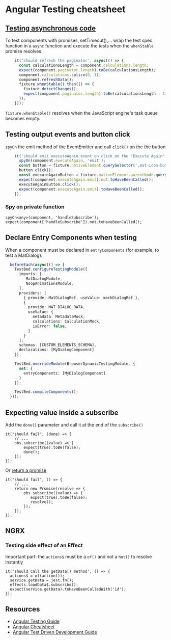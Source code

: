 
# Angular Testing cheatsheet

## [Testing asynchronous code](https://angular.io/guide/testing#async-test-with-async)
To test components with promises, setTimeout(),... wrap the test spec function in a `async` function and execute the tests when the `whenStable` promise resolves.
```typescript
    it('should refresh the paginator', async(() => {
      const calculationsLength = component.calculations.length;
      expect(component.paginator.length).toBe(calculationsLength);
      component.calculations.splice(0, 1);
      component.refreshData();
      fixture.whenStable().then(() => {
        fixture.detectChanges();
        expect(component.paginator.length).toBe(calculationsLength - 1);
      });
    }));
```
 `fixture.whenStable()` resolves when the JavaScript engine's task queue becomes empty.

## Testing output events and button click
`spyOn` the emit method of the EventEmitter and call `click()` on the the button
```typescript
    it('should emit executeAgain event on click on the "Execute Again" button', async () => {
      spyOn(component.executeAgain, 'emit');
      const button = fixture.nativeElement.querySelector('.mat-icon-button');
      button.click();
      const executeAgainButton = fixture.nativeElement.parentNode.querySelector('.mat-menu-panel #menuItem0');
      expect(component.executeAgain.emit).not.toHaveBeenCalled();
      executeAgainButton.click();
      expect(component.executeAgain.emit).toHaveBeenCalled();
    });
```

### Spy on private function
```
spyOn<any>(component, 'handleSubscribe');
expect(component['handleSubscribe']).not.toHaveBeenCalled();
```

## Declare Entry Components when testing
When a component must be declared in `entryComponents` (for example, to test a MatDialog):
```typescript
  beforeEach(async(() => {
    TestBed.configureTestingModule({
      imports: [
         MatDialogModule,
         NoopAnimationsModule,      
      ],
      providers: [
        { provide: MatDialogRef, useValue: mockDialogRef },
        {
          provide: MAT_DIALOG_DATA,
          useValue: { 
            metadata: MetadataMock,
            calculations: CalculationMock,
            isError: false,
          }
        }
      ],
      schemas: [CUSTOM_ELEMENTS_SCHEMA],
      declarations: [MyDialogComponent]
    });

    TestBed.overrideModule(BrowserDynamicTestingModule, {
      set: {
        entryComponents: [MyDialogComponent]
      }
    });

    TestBed.compileComponents();
  }));
```

## Expecting value inside a subscribe
Add the `done()` parameter and call it at the end of the `subscribe()`
```
it("should fail", (done) => {
    // ...
    obs.subscribe((value) => {        
        expect(true).toBe(false);
        done();
    });
});
```
Or [return a promise](https://github.com/jest-community/eslint-plugin-jest/issues/494#issuecomment-562094733)
```
it("should fail", () => {
    // ...
    return new Promise(resolve => {
	    obs.subscribe((value) => {        
           expect(true).toBe(false);
           resolve();
        });
    });
});
```

## NGRX
### Testing side effect of an Effect
Important part: the `actions$` must be a `of()` and not a `hot()` to resolve instantly
```
it('should call the getData() method', () => {
  actions$ = of(action());
  service.getData = jest.fn();
  effects.loadData$.subscribe();
  expect(service.getData).toHaveBeenCalledWith('id');
});
```


## Resources
* [Angular Testing Guide](https://angular.io/guide/testing)
* [Angular Cheatsheet](https://angular.io/guide/cheatsheet)
* [Angular Test Driven Development Guide](https://angularfirebase.com/lessons/angular-testing-guide-including-firebase/)
